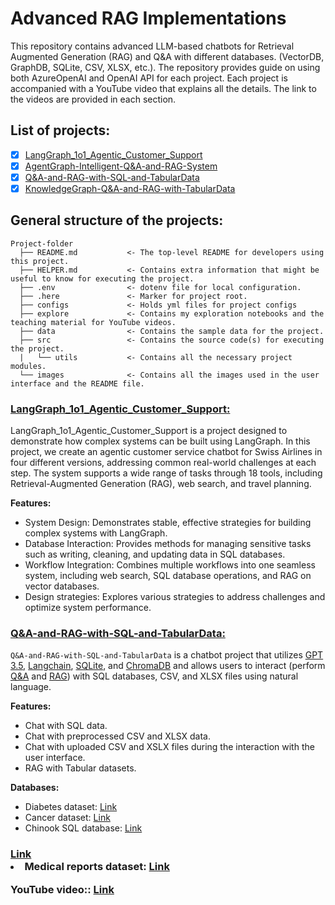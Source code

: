 # Advanced RAG Implementations
This repository contains advanced LLM-based chatbots for Retrieval Augmented Generation (RAG) and Q&A with different databases. (VectorDB, GraphDB, SQLite, CSV, XLSX, etc.). The repository provides guide on using both AzureOpenAI and OpenAI API for each project. Each project is accompanied with a YouTube video that explains all the details. The link to the videos are provided in each section.

## List of projects:
- [x] [LangGraph_1o1_Agentic_Customer_Support](#LangGraph_1o1_Agentic_Customer_Support)
- [x] [AgentGraph-Intelligent-Q&A-and-RAG-System](#AgentGraph-Intelligent-Q&A-and-RAG-System)
- [x] [Q&A-and-RAG-with-SQL-and-TabularData](#Q&A-and-RAG-with-SQL-and-TabularData)
- [x] [KnowledgeGraph-Q&A-and-RAG-with-TabularData](#KnowledgeGraph-Q&A-and-RAG-with-TabularData)

## General structure of the projects:

```
Project-folder
  ├── README.md           <- The top-level README for developers using this project.
  ├── HELPER.md           <- Contains extra information that might be useful to know for executing the project.
  ├── .env                <- dotenv file for local configuration.
  ├── .here               <- Marker for project root.
  ├── configs             <- Holds yml files for project configs
  ├── explore             <- Contains my exploration notebooks and the teaching material for YouTube videos. 
  ├── data                <- Contains the sample data for the project.
  ├── src                 <- Contains the source code(s) for executing the project.
  |   └── utils           <- Contains all the necessary project modules. 
  └── images              <- Contains all the images used in the user interface and the README file. 
```

<!-- LangGraph_1o1_Agentic_Customer_Support -->
<!-- ====================================== -->
<a id="AgentGraph-Intelligent-Q&A-and-RAG-System"></a>
<h3><a style=" white-space:nowrap; " href="https://github.com/dreamboat26/Advanced-QA-and-RAG-/tree/main/LangGraph_1o1_Agentic_Customer_Support"><b>LangGraph_1o1_Agentic_Customer_Support:</b></a></h3>

LangGraph_1o1_Agentic_Customer_Support is a project designed to demonstrate how complex systems can be built using LangGraph. In this project, we create an agentic customer service chatbot for Swiss Airlines in four different versions, addressing common real-world challenges at each step. The system supports a wide range of tasks through 18 tools, including Retrieval-Augmented Generation (RAG), web search, and travel planning.


**Features:**
- System Design: Demonstrates stable, effective strategies for building complex systems with LangGraph.
- Database Interaction: Provides methods for managing sensitive tasks such as writing, cleaning, and updating data in SQL databases.
- Workflow Integration: Combines multiple workflows into one seamless system, including web search, SQL database operations, and RAG on vector databases.
- Design strategies: Explores various strategies to address challenges and optimize system performance.

<!-- ========================================= -->
<!-- AgentGraph-Intelligent-Q&A-and-RAG-System -->
<!-- ========================================= -->
<a id="AgentGraph-Intelligent-Q&A-and-RAG-System"></a>
<h3><a style=" white-space:nowrap; " href="https://github.com/dreamboat26/Advanced-QA-and-RAG-/tree/main/AgentGraph-Intelligent-Q%26A-and-RAG-System</b></a></h3>

This project demonstrates how to build an agentic system using Large Language Models (LLMs) that can interact with multiple databases and utilize various tools. It highlights the use of SQL agents to efficiently query large databases. The key frameworks used in this project include OpenAI, LangChain, LangGraph, LangSmith, and Gradio. The end product is an end-to-end chatbot, designed to perform these tasks, with LangSmith used to monitor the performance of the agents.

**Features:**
- Handles unstructured data with RAG and structured data with SQL agents.
- Built-in web search when needed.
- Automatically chooses the best tool for each task.
- Scalable for large databases.
- Easily connects to multiple databases.

<!-- ==================================== -->
<!-- Q&A-and-RAG-with-SQL-and-TabularData -->
<!-- ==================================== -->
<a id="Q&A-and-RAG-with-SQL-and-TabularData"></a>
<h3><a style=" white-space:nowrap; " href="https://github.com/dreamboat26/Advanced-QA-and-RAG-/tree/main/Q%26A-and-RAG-with-SQL-and-TabularData"><b>Q&A-and-RAG-with-SQL-and-TabularData:</b></a></h3>

`Q&A-and-RAG-with-SQL-and-TabularData` is a chatbot project that utilizes <u>GPT 3.5</u>, <u>Langchain</u>, <u>SQLite</u>, and <u>ChromaDB</u> and allows users to interact (perform <u>Q&A</u> and <u>RAG</u>) with SQL databases, CSV, and XLSX files using natural language.

**Features:**
- Chat with SQL data.
- Chat with preprocessed CSV and XLSX data.
- Chat with uploaded CSV and XSLX files during the interaction with the user interface.
- RAG with Tabular datasets.

**Databases:**
- Diabetes dataset: [Link](https://www.kaggle.com/datasets/akshaydattatraykhare/diabetes-dataset?resource=download&select=diabetes.csv)
- Cancer dataset: [Link](https://www.kaggle.com/datasets/rohansahana/breast-cancer-dataset-for-beginners?select=train.csv)
- Chinook SQL database: [Link](https://database.guide/2-sample-databases-sqlite/)

<!-- =========================================== -->
<!-- KnowledgeGraph-Q&A-and-RAG-with-TabularData -->
<!-- =========================================== -->
<a id="KnowledgeGraph-Q&A-and-RAG-with-TabularData"></a>
<h3><a style=" white-space:nowrap; " href="https://github.com/dreamboat26/Advanced-QA-and-RAG-/tree/main/KnowledgeGraph-Q%26A-and-RAG-with-TabularData</b></a></h3>

`KnowledgeGraph-Q&A-and-RAG-with-TabularData` is a chatbot project that utilizes <u>knowledge graph</u>, <u>GPT 3.5</u>, <u>Langchain graph agent</u>, and <u>Neo4j</u> graph database and allows users to interact (perform <u>Q&A and RAG</u>) with Tabular databases (CSV, XLSX, etc.) using natural language. This project also demonstrates an approach for constructing the knowledge graph from unstructured data by leveraging LLMs.

**Features:**
- Chat with a graphDB created from tabular data.
- RAG with a graphDB created from tabular data.

**Databases:**
- Movie dataset: [Link](https://raw.githubusercontent.com/tomasonjo/blog-datasets/main/movies/movies_small.csv)
- Medical reports dataset: [Link](https://github.com/neo4j-partners/neo4j-generative-ai-azure/tree/main/ingestion/data)

**YouTube video:**: [Link](https://youtu.be/3NP1llvtrbI?si=pcL3_StQvqjjnkm9)
